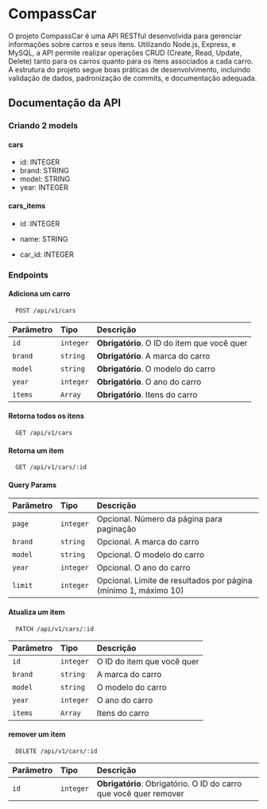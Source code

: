 
# CompassCar

O projeto CompassCar é uma API RESTful desenvolvida para gerenciar informações sobre carros e seus itens. Utilizando Node.js, Express, e MySQL, a API permite realizar operações CRUD (Create, Read, Update, Delete) tanto para os carros quanto para os itens associados a cada carro. A estrutura do projeto segue boas práticas de desenvolvimento, incluindo validação de dados, padronização de commits, e documentação adequada.


## Documentação da API

### Criando 2 models

#### cars 
 - id: INTEGER
 - brand: STRING
 - model: STRING
 - year: INTEGER

#### cars_items 
 - id :INTEGER

 - name: STRING

 - car_id: INTEGER

### Endpoints

#### Adiciona um carro

```http
  POST /api/v1/cars
```

| Parâmetro   | Tipo       | Descrição                                   |
| :---------- | :--------- | :------------------------------------------ |
| `id`      | `integer` | **Obrigatório**. O ID do item que você quer |
| `brand`      | `string` | **Obrigatório**. A marca do carro |
| `model`      | `string` | **Obrigatório**. O modelo do carro |
| `year`      | `integer` | **Obrigatório**. O ano do carro |
| `items`      | `Array` | **Obrigatório**. Itens do carro|


#### Retorna todos os itens

```http
  GET /api/v1/cars
```



#### Retorna um item

```http
  GET /api/v1/cars/:id
```

#### Query Params

| Parâmetro   | Tipo       | Descrição                                   |
| :---------- | :--------- | :------------------------------------------ |
| `page`      | `integer` | Opcional. Número da página para paginação |
| `brand`      | `string` | Opcional. A marca do carro |
| `model`      | `string` | Opcional. O modelo do carro |
| `year`      | `integer` | Opcional. O ano do carro |
| `limit`      | `integer` | Opcional. Limite de resultados por página (mínimo 1, máximo 10)|


#### Atualiza um item

```http
  PATCH /api/v1/cars/:id
```

| Parâmetro   | Tipo       | Descrição                                   |
| :---------- | :--------- | :------------------------------------------ |
| `id`      | `integer` | O ID do item que você quer |
| `brand`      | `string` |  A marca do carro |
| `model`      | `string` |  O modelo do carro |
| `year`      | `integer` |  O ano do carro |
| `items`      | `Array` |  Itens do carro|


#### remover um item

```http
  DELETE /api/v1/cars/:id
```

 Parâmetro   | Tipo       | Descrição                                   |
| :---------- | :--------- | :------------------------------------------ |
| `id`      | `integer` | **Obrigatório**. Obrigatório. O ID do carro que você quer remover |